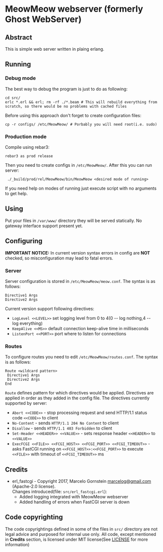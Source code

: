 # MeowMeow webserver (formerly Ghost WebServer)
## Abstract
This is simple web server written in plaing erlang.
## Running
### Debug mode
The best way to debug the program is just to do as following:
```
cd src/
erlc *.erl && erl; rm -rf ./*.beam # This will rebuild everything from scratch, so there would be no problems with cached files
```
Before using this approach don't forget to create configuration files:
```
cp -r configs/ /etc/MeowMeow/ # Porbably you will need root(i.e. sudo)
```
### Production mode 
Compile using rebar3:
```
rebar3 as prod release
```
Then you need to create configs in `/etc/MeowMeow/`. After this you can run server:
```
 ./_build/prod/rel/MeowMeow/bin/MeowMeow <desired mode of running>
```
If you need help on modes of running just execute script with no arguments to get help. 

## Using
Put your files in `/var/www/` directory they will be served statically. No gateway interface support present yet.

## Configuring

**IMPORTANT NOTICE:** In current version syntax errors in config are **NOT** checked, so misconfiguration may lead to fatal errors.

### Server
Server configuration is stored in `/etc/MeowMeow/meow.conf`. The syntax is as follows:
```
Directive1 Args
Directive2 Args
```
Current version support following directives:
* `LogLevel <<LEVEL>>` set logging level from 0 to 4(0 -- log nothing,4 -- log everything)
* `KeepAlive <<MS>>` default connection keep-alive time in milliseconds
* `ListenPort <<PORT>>` port where to listen for connections
  
### Routes
To configure routes you need to edit `/etc/MeowMeow/routes.conf`. The syntax is as follows:
```
Route <wildcard pattern> 
 Directive1 Args 
 Directive2 Args
End
```
`Route` defines pattern for which directives would be applied. Directives are applied in order as they added in the config file.
The directives currently supported by server:
* `Abort <<CODE>>` - stop processing request and send HTTP/1.1 status code `<<CODE>>` to client
* `No-Content` - sends `HTTP/1.1 204 No Content` to client
* `Disallow` - sends `HTTP/1.1 403 Forbidden` to client
* `Set-Header <<HEADER>> <<VALUE>>` - sets response header `<<HEADER>>` to `<<VALUE>>`
* `ExecFCGI <<FILE>> <<FCGI_HOST>> <<FCGI_PORT>> <<FCGI_TIMEOUT>>` - asks FastCGI running on `<<FCGI_HOST>>:<<FCGI_PORT>>` to execute `<<FILE>>` with timeout of `<<FCGI_TIMEOUT>>` ms

## Credits 
* erl_fastcgi - Copyright 2017, Marcelo Gornstein <marcelog@gmail.com> (Apache-2.0 license).<br> Changes introduced(file: `src/erl_fastcgi.erl`):
  * Added logging integrated with MeowMeow webserver
  * Added handling of errors when FastCGI server is down
## Code copyrighting
The code copyrightings defined in some of the files in `src/` directory are not legal advice and purposed for internal use only. 
All code, except mentioned in **Credits** section, is licensed under MIT license(See [LICENSE](LICENSE) for more information)


